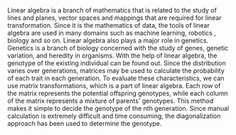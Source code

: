 Linear algebra is a branch of mathematics that is related to the study of lines and planes, vector spaces and mappings that are required for linear transformation. Since it is the mathematics of data, the tools of linear algebra are used in many domains such as machine learning, robotics , biology and so on. Linear algebra also plays a major role in genetics. Genetics is a branch of biology concerned with the study of genes, genetic variation, and heredity in organisms. With the help of linear algebra, the genotype of the existing individual can be found out. 
Since the distribution varies over generations, matrices may be used to calculate the probability of each trait in each generation. To evaluate these characteristics, we can use matrix transformations, which is a part of linear algebra. Each row of the matrix represents the potential offspring genotypes, while each column of the matrix represents a mixture of parents' genotypes. This method makes it simple to decide the genotype of the nth generation. Since manual calculation is extremely difficult and time consuming, the diagonalization approach has been used to determine the genotype.
